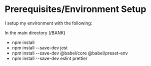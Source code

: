 


# Prerequisites/Environment Setup

I setup my environment with the following:

In the main directory (/BANK)
* npm install
* npm install --save-dev jest
* npm install --save-dev @babel/core @babel/preset-env
* npm install --save-dev eslint prettier
